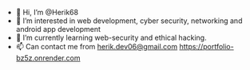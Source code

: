- 👋 Hi, I’m @Herik68
- 👀 I’m interested in web development, cyber security, networking and android app development
- 🌱 I’m currently learning web-security and ethical hacking.
- 📫 Can contact me from herik.dev06@gmail.com
https://portfolio-bz5z.onrender.com
